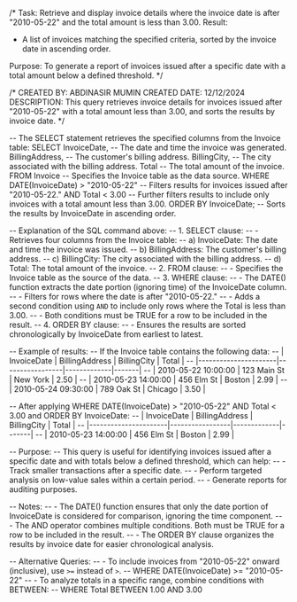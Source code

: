 /*
Task: Retrieve and display invoice details where the invoice date is after "2010-05-22" 
and the total amount is less than 3.00.
Result:
- A list of invoices matching the specified criteria, sorted by the invoice date in ascending order.

Purpose:
To generate a report of invoices issued after a specific date with a total amount below a defined threshold.
*/

/*
CREATED BY: ABDINASIR MUMIN
CREATED DATE: 12/12/2024
DESCRIPTION: This query retrieves invoice details for invoices issued after "2010-05-22"
with a total amount less than 3.00, and sorts the results by invoice date.
*/

-- The SELECT statement retrieves the specified columns from the Invoice table:
SELECT
    InvoiceDate,              -- The date and time the invoice was generated.
    BillingAddress,           -- The customer's billing address.
    BillingCity,              -- The city associated with the billing address.
    Total                     -- The total amount of the invoice.
FROM 
    Invoice                   -- Specifies the Invoice table as the data source.
WHERE  
    DATE(InvoiceDate) > "2010-05-22"  -- Filters results for invoices issued after "2010-05-22."
    AND Total < 3.00                  -- Further filters results to include only invoices with a total amount less than 3.00.
ORDER BY 
    InvoiceDate;              -- Sorts the results by InvoiceDate in ascending order.

-- Explanation of the SQL command above:
-- 1. SELECT clause:
--    - Retrieves four columns from the Invoice table:
--      a) InvoiceDate: The date and time the invoice was issued.
--      b) BillingAddress: The customer's billing address.
--      c) BillingCity: The city associated with the billing address.
--      d) Total: The total amount of the invoice.
-- 2. FROM clause:
--    - Specifies the Invoice table as the source of the data.
-- 3. WHERE clause:
--    - The DATE() function extracts the date portion (ignoring time) of the InvoiceDate column.
--    - Filters for rows where the date is after "2010-05-22."
--    - Adds a second condition using `AND` to include only rows where the Total is less than 3.00.
--    - Both conditions must be TRUE for a row to be included in the result.
-- 4. ORDER BY clause:
--    - Ensures the results are sorted chronologically by InvoiceDate from earliest to latest.

-- Example of results:
-- If the Invoice table contains the following data:
-- | InvoiceDate          | BillingAddress  | BillingCity | Total |
-- |----------------------|-----------------|-------------|-------|
-- | 2010-05-22 10:00:00 | 123 Main St     | New York    | 2.50  |
-- | 2010-05-23 14:00:00 | 456 Elm St      | Boston      | 2.99  |
-- | 2010-05-24 09:30:00 | 789 Oak St      | Chicago     | 3.50  |

-- After applying WHERE DATE(InvoiceDate) > "2010-05-22" AND Total < 3.00 and ORDER BY InvoiceDate:
-- | InvoiceDate          | BillingAddress  | BillingCity | Total |
-- |----------------------|-----------------|-------------|-------|
-- | 2010-05-23 14:00:00 | 456 Elm St      | Boston      | 2.99  |

-- Purpose:
-- This query is useful for identifying invoices issued after a specific date and with totals below a defined threshold, which can help:
-- - Track smaller transactions after a specific date.
-- - Perform targeted analysis on low-value sales within a certain period.
-- - Generate reports for auditing purposes.

-- Notes:
-- - The DATE() function ensures that only the date portion of InvoiceDate is considered for comparison, ignoring the time component.
-- - The AND operator combines multiple conditions. Both must be TRUE for a row to be included in the result.
-- - The ORDER BY clause organizes the results by invoice date for easier chronological analysis.

-- Alternative Queries:
-- - To include invoices from "2010-05-22" onward (inclusive), use `>=` instead of `>`.
--   WHERE DATE(InvoiceDate) >= "2010-05-22"
-- - To analyze totals in a specific range, combine conditions with BETWEEN:
--   WHERE Total BETWEEN 1.00 AND 3.00
